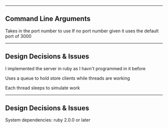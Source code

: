 ----------------------
Command Line Arguments
----------------------
Takes in the port number to use
If no port number given it uses the 
default port of 3000

-------------------------
Design Decisions & Issues
-------------------------
I implemented the server in ruby 
as I havn't programmed in it before

Uses a queue to hold store clients while 
threads are working

Each thread sleeps to simulate work

-------------------------
Design Decisions & Issues
-------------------------
System dependencies: ruby 2.0.0 or later
